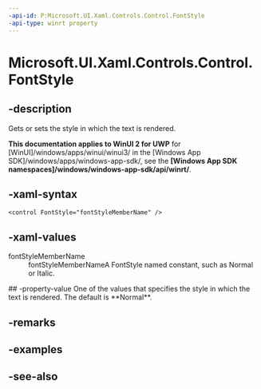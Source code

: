 ```yaml
---
-api-id: P:Microsoft.UI.Xaml.Controls.Control.FontStyle
-api-type: winrt property
---
```


<!-- Property syntax
public Windows.UI.Text.FontStyle FontStyle { get;  set; }
-->

# Microsoft.UI.Xaml.Controls.Control.FontStyle

## -description
Gets or sets the style in which the text is rendered.

**This documentation applies to WinUI 2 for UWP** for [WinUI]/windows/apps/winui/winui3/ in the [Windows App SDK]/windows/apps/windows-app-sdk/, see the **[Windows App SDK namespaces]/windows/windows-app-sdk/api/winrt/**.

## -xaml-syntax
```xaml
<control FontStyle="fontStyleMemberName" />
```


## -xaml-values
<dl><dt>fontStyleMemberName</dt><dd>fontStyleMemberNameA FontStyle named constant, such as Normal or Italic.</dd>
</dl>
## -property-value
One of the values that specifies the style in which the text is rendered. The default is **Normal**.

## -remarks

## -examples

## -see-also
